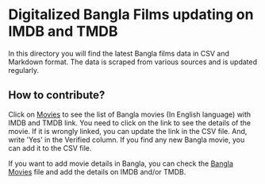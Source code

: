 # Digitalized Bangla Films updating on IMDB and TMDB

In this directory you will find the latest Bangla films data in CSV and Markdown format. The data is scraped from various sources and is updated regularly.

## How to contribute?

Click on [Movies](/data/english_movies.md) to see the list of Bangla movies (In English language) with IMDB and TMDB link. You need to click on the link to see the details of the movie. If it is wrongly linked, you can update the link in the CSV file. And, write 'Yes' in the Verified column. If you find any new Bangla movie, you can add it to the CSV file.

If you want to add movie details in Bangla, you can check the [Bangla Movies](/data/bengali_movies.md) file and add the details on IMDB and/or TMDB.